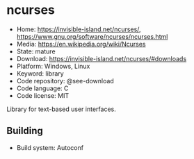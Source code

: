 # ncurses

- Home: https://invisible-island.net/ncurses/, https://www.gnu.org/software/ncurses/ncurses.html
- Media: https://en.wikipedia.org/wiki/Ncurses
- State: mature
- Download: https://invisible-island.net/ncurses/#downloads
- Platform: Windows, Linux
- Keyword: library
- Code repository: @see-download
- Code language: C
- Code license: MIT

Library for text-based user interfaces.

## Building

- Build system: Autoconf
